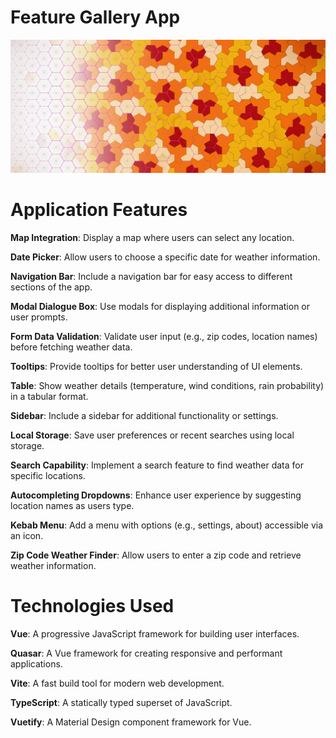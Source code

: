# Feature Gallery App

![](feature-gallery.webp)


# Application Features

**Map Integration**: Display a map where users can select any location.

**Date Picker**: Allow users to choose a specific date for weather information.

**Navigation Bar**: Include a navigation bar for easy access to different sections of the app.

**Modal Dialogue Box**: Use modals for displaying additional information or user prompts.

**Form Data Validation**: Validate user input (e.g., zip codes, location names) before fetching weather data.

**Tooltips**: Provide tooltips for better user understanding of UI elements.

**Table**: Show weather details (temperature, wind conditions, rain probability) in a tabular format.

**Sidebar**: Include a sidebar for additional functionality or settings.

**Local Storage**: Save user preferences or recent searches using local storage.

**Search Capability**: Implement a search feature to find weather data for specific locations.

**Autocompleting Dropdowns**: Enhance user experience by suggesting location names as users type.

**Kebab Menu**: Add a menu with options (e.g., settings, about) accessible via an icon.

**Zip Code Weather Finder**: Allow users to enter a zip code and retrieve weather information.


# Technologies Used

**Vue**: A progressive JavaScript framework for building user interfaces.

**Quasar**: A Vue framework for creating responsive and performant applications.

**Vite**: A fast build tool for modern web development.

**TypeScript**: A statically typed superset of JavaScript.

**Vuetify**: A Material Design component framework for Vue.
